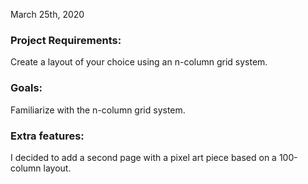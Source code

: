 March 25th, 2020

### Project Requirements:

Create a layout of your choice using an n-column grid system.

### Goals:

Familiarize with the n-column grid system.

### Extra features:

I decided to add a second page with a pixel art piece based on a 100-column layout.

